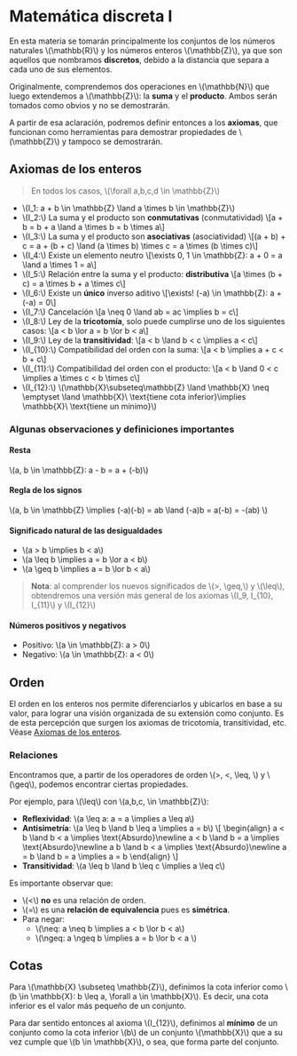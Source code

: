 # Matemática discreta I

<!-- toc -->

En esta materia se tomarán principalmente los conjuntos de los números naturales \\(\mathbb{R}\\) y los números enteros \\(\mathbb{Z}\\), ya que son aquellos que nombramos **discretos**, debido a la distancia que separa a cada uno de sus elementos.

Originalmente, comprendemos dos operaciones en \\(\mathbb{N}\\) que luego extendemos a \\(\mathbb{Z}\\): la **suma** y el **producto**. Ambos serán tomados como obvios y no se demostrarán.

A partir de esa aclaración, podremos definir entonces a los **axiomas**, que funcionan como herramientas para demostrar propiedades de \\(\mathbb{Z}\\) y tampoco se demostrarán.

## Axiomas de los enteros
> En todos los casos, \\(\forall a,b,c,d \in \mathbb{Z}\\)

- \\(I_1: a + b \in \mathbb{Z} \land a \times b \in \mathbb{Z}\\)
- \\(I_2:\\) La suma y el producto son **conmutativas** (conmutatividad)
\\[a + b = b + a \land a \times b = b \times a\\]
- \\(I_3:\\) La suma y el producto son **asociativas** (asociatividad)
\\[(a + b) + c = a + (b + c) \land (a \times b) \times c = a \times (b \times c)\\]
- \\(I_4:\\) Existe un elemento neutro
\\[\exists 0, 1 \in \mathbb{Z}: a + 0 = a \land a \times 1 = a\\]
- \\(I_5:\\) Relación entre la suma y el producto: **distributiva**
\\[a \times (b + c) = a \times b + a \times c\\]
- \\(I_6:\\) Existe un **único** inverso aditivo
\\[\exists! (-a) \in \mathbb{Z}: a + (-a) = 0\\]
- \\(I_7:\\) Cancelación
\\[a \neq 0 \land ab = ac \implies b = c\\]
- \\(I_8:\\) Ley de la **tricotomía**, solo puede cumplirse uno de los siguientes casos:
\\[a < b \lor a = b \lor b < a\\]
- \\(I_9:\\) Ley de la **transitividad**:
\\[a < b \land b < c \implies a < c\\]
- \\(I_{10}:\\) Compatibilidad del orden con la suma:
\\[a < b \implies a + c < b + c\\]
- \\(I_{11}:\\) Compatibilidad del orden con el producto:
\\[a < b \land 0 < c \implies a \times c < b \times c\\]
- \\(I_{12}:\\) \\(\mathbb{X}\subseteq\mathbb{Z} \land \mathbb{X} \neq \emptyset \land \mathbb{X}\\ \text{tiene cota inferior}\implies \mathbb{X}\\ \text{tiene un mínimo}\\)

### Algunas observaciones y definiciones importantes

#### Resta

\\(a, b \in \mathbb{Z}: a - b = a + (-b)\\)

#### Regla de los signos

\\(a, b \in \mathbb{Z} \implies (-a)(-b) = ab \land (-a)b = a(-b) = -(ab) \\)

#### Significado natural de las desigualdades
- \\(a > b \implies b < a\\\)
- \\(a \leq b \implies a = b \lor a < b\\)
- \\(a \geq b \implies a = b \lor b < a\\)

> **Nota**: al comprender los nuevos significados de \\(>, \geq,\\) y \\(\leq\\), obtendremos una versión más general de los axiomas \\(I_9, I_{10}, I_{11}\\) y \\(I_{12}\\)

#### Números positivos y negativos
- Positivo: \\(a \in \mathbb{Z}: a > 0\\)
- Negativo: \\(a \in \mathbb{Z}: a < 0\\)

## Orden

El orden en los enteros nos permite diferenciarlos y ubicarlos en base a su valor, para lograr una visión organizada de su extensión como conjunto. Es de esta percepción que surgen los axiomas de tricotomía, transitividad, etc. Véase [Axiomas de los enteros](#axiomas-de-los-enteros).

### Relaciones

Encontramos que, a partir de los operadores de orden \\(>, <, \leq, \\) y \\(\geq\\), podemos encontrar ciertas propiedades.

Por ejemplo, para \\(\leq\\) con \\(a,b,c, \in \mathbb{Z}\\):
- **Reflexividad**: \\(a \leq a: a = a \implies a \leq a\\)
- **Antisimetría**: \\(a \leq b \land b \leq a \implies a = b\\)
\\[
  \begin{align}
  a < b \land b < a \implies \text{Absurdo}\newline
  a < b \land b = a \implies \text{Absurdo}\newline
  a  b \land b < a \implies \text{Absurdo}\newline
  a = b \land b = a \implies a = b
  \end{align}
\\]
- **Transitividad**: \\(a \leq b \land b \leq c \implies a \leq c\\)

Es importante observar que:
- \\(<\\) **no** es una relación de orden.
- \\(=\\) es una **relación de equivalencia** pues es **simétrica**.
- Para negar:
  - \\(\neq: a \neq b \implies a < b \lor b < a\\)
  - \\(\ngeq: a \ngeq b \implies a = b \lor b < a \\)

## Cotas

Para \\(\mathbb{X} \subseteq \mathbb{Z}\\), definimos la cota inferior como \\(b \in \mathbb{X}: b \leq a, \forall a \in \mathbb{X}\\). Es decir, una cota inferior es el valor más pequeño de un conjunto.

Para dar sentido entonces al axioma \\(I_{12}\\), definimos al **mínimo** de un conjunto como la cota inferior \\(b\\) de un conjunto \\(\mathbb{X}\\) que a su vez cumple que \\(b \in \mathbb{X}\\), o sea, que forma parte del conjunto.
